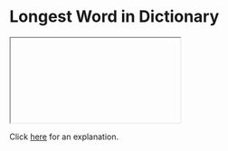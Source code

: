 # Longest Word in Dictionary 

<iframe></iframe>

Click [here](Explanation.md) for an explanation.

